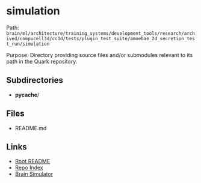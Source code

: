 # simulation

Path: `brain/ml/architecture/training_systems/development_tools/research/archived/compucell3d/cc3d/tests/plugin_test_suite/amoebae_2d_secretion_test_run/simulation`

Purpose: Directory providing source files and/or submodules relevant to its path in the Quark repository.

## Subdirectories
- __pycache__/

## Files
- README.md

## Links
- [Root README](../../../../../../../../../../../../README.md)
- [Repo Index](../../../../../../../../../../../../repo_index.json)
- [Brain Simulator](../../../../../../../../../../../../brain/architecture/brain_simulator.py)
